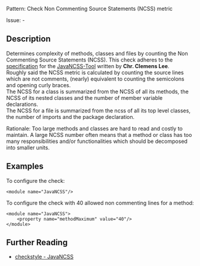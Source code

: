 Pattern: Check Non Commenting Source Statements (NCSS) metric

Issue: -

## Description

Determines complexity of methods, classes and files by counting the Non Commenting Source Statements (NCSS). This check adheres to the [ specification](http://www.kclee.de/clemens/java/javancss/#specification) for the [JavaNCSS-Tool](http://www.kclee.de/clemens/java/javancss/) written by **Chr. Clemens Lee**.  
Roughly said the NCSS metric is calculated by counting the source lines which are not comments, (nearly) equivalent to counting the semicolons and opening curly braces.  
The NCSS for a class is summarized from the NCSS of all its methods, the NCSS of its nested classes and the number of member variable declarations.  
The NCSS for a file is summarized from the ncss of all its top level classes, the number of imports and the package declaration. 

Rationale: Too large methods and classes are hard to read and costly to maintain. A large NCSS number often means that a method or class has too many responsibilities and/or functionalities which should be decomposed into smaller units. 

## Examples

To configure the check: 
    
    
    <module name="JavaNCSS"/>
            

To configure the check with 40 allowed non commenting lines for a method: 
    
    
    <module name="JavaNCSS">
        <property name="methodMaximum" value="40"/>
    </module>

## Further Reading

* [checkstyle - JavaNCSS](http://checkstyle.sourceforge.net/config_metrics.html#JavaNCSS)